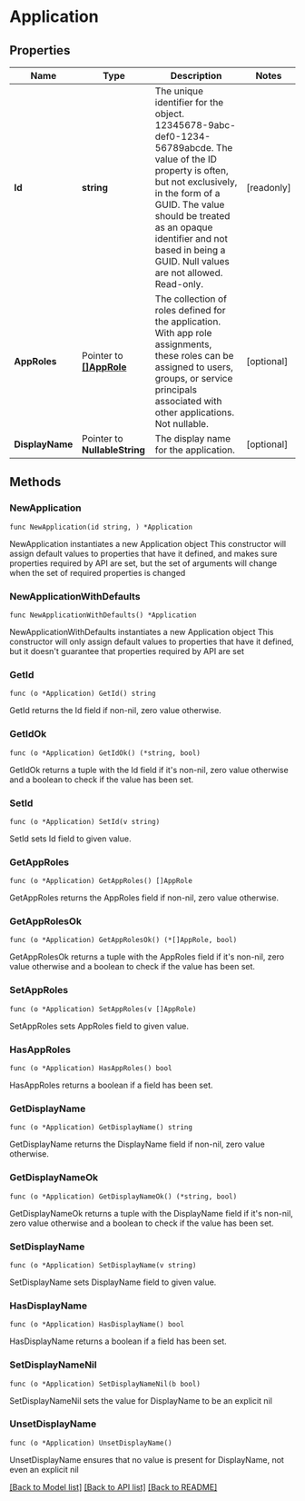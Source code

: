 # Application

## Properties

Name | Type | Description | Notes
------------ | ------------- | ------------- | -------------
**Id** | **string** | The unique identifier for the object. 12345678-9abc-def0-1234-56789abcde. The value of the ID property is often, but not exclusively, in the form of a GUID. The value should be treated as an opaque identifier and not based in being a GUID. Null values are not allowed. Read-only. | [readonly] 
**AppRoles** | Pointer to [**[]AppRole**](AppRole.md) | The collection of roles defined for the application. With app role assignments, these roles can be assigned to users, groups, or service principals associated with other applications. Not nullable. | [optional] 
**DisplayName** | Pointer to **NullableString** | The display name for the application. | [optional] 

## Methods

### NewApplication

`func NewApplication(id string, ) *Application`

NewApplication instantiates a new Application object
This constructor will assign default values to properties that have it defined,
and makes sure properties required by API are set, but the set of arguments
will change when the set of required properties is changed

### NewApplicationWithDefaults

`func NewApplicationWithDefaults() *Application`

NewApplicationWithDefaults instantiates a new Application object
This constructor will only assign default values to properties that have it defined,
but it doesn't guarantee that properties required by API are set

### GetId

`func (o *Application) GetId() string`

GetId returns the Id field if non-nil, zero value otherwise.

### GetIdOk

`func (o *Application) GetIdOk() (*string, bool)`

GetIdOk returns a tuple with the Id field if it's non-nil, zero value otherwise
and a boolean to check if the value has been set.

### SetId

`func (o *Application) SetId(v string)`

SetId sets Id field to given value.


### GetAppRoles

`func (o *Application) GetAppRoles() []AppRole`

GetAppRoles returns the AppRoles field if non-nil, zero value otherwise.

### GetAppRolesOk

`func (o *Application) GetAppRolesOk() (*[]AppRole, bool)`

GetAppRolesOk returns a tuple with the AppRoles field if it's non-nil, zero value otherwise
and a boolean to check if the value has been set.

### SetAppRoles

`func (o *Application) SetAppRoles(v []AppRole)`

SetAppRoles sets AppRoles field to given value.

### HasAppRoles

`func (o *Application) HasAppRoles() bool`

HasAppRoles returns a boolean if a field has been set.

### GetDisplayName

`func (o *Application) GetDisplayName() string`

GetDisplayName returns the DisplayName field if non-nil, zero value otherwise.

### GetDisplayNameOk

`func (o *Application) GetDisplayNameOk() (*string, bool)`

GetDisplayNameOk returns a tuple with the DisplayName field if it's non-nil, zero value otherwise
and a boolean to check if the value has been set.

### SetDisplayName

`func (o *Application) SetDisplayName(v string)`

SetDisplayName sets DisplayName field to given value.

### HasDisplayName

`func (o *Application) HasDisplayName() bool`

HasDisplayName returns a boolean if a field has been set.

### SetDisplayNameNil

`func (o *Application) SetDisplayNameNil(b bool)`

 SetDisplayNameNil sets the value for DisplayName to be an explicit nil

### UnsetDisplayName
`func (o *Application) UnsetDisplayName()`

UnsetDisplayName ensures that no value is present for DisplayName, not even an explicit nil

[[Back to Model list]](../README.md#documentation-for-models) [[Back to API list]](../README.md#documentation-for-api-endpoints) [[Back to README]](../README.md)


